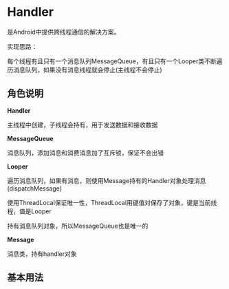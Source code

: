 # Handler

是Android中提供跨线程通信的解决方案。

实现思路：

每个线程有且只有一个消息队列MessageQueue，有且只有一个Looper类不断遍历消息队列，如果没有消息线程就会停止(主线程不会停止)

## 角色说明

**Handler**

主线程中创建，子线程会持有，用于发送数据和接收数据

**MessageQueue**

消息队列，添加消息和消费消息加了互斥锁，保证不会出错

**Looper**

遍历消息队列，如果有消息，则使用Message持有的Handler对象处理消息(dispatchMessage)

使用ThreadLocal保证唯一性，ThreadLocal用键值对保存了对象，键是当前线程，值是Looper

持有消息队列对象，所以MessageQueue也是唯一的

**Message**

消息类，持有handler对象

## 基本用法

